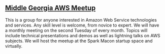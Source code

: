 ## [Middle Georgia AWS Meetup](https://www.meetup.com/middle-georgia-amazon-web-services-meetup-group/)
 

This is a group for anyone interested in Amazon Web Service technologies and services. Any skill level is welcome, from novice to expert. We will have a monthly meeting on the second Tuesday of every month. Topics will include technical presentations and demos as well as lightning talks on AWS subjects. We will host the meetup at the Spark Macon startup space and virtually.
